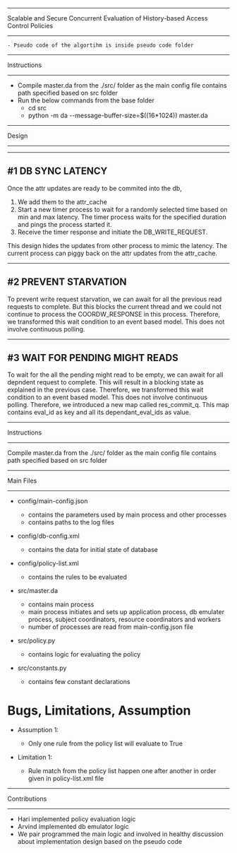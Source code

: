 **********************************************************************************
Scalable and Secure Concurrent Evaluation of History-based Access Control Policies
**********************************************************************************
	- Pseudo code of the algortihm is inside pseudo code folder

************
Instructions
************
 - Compile master.da from the ./src/ folder as the main config file contains
   path specified based on src folder
 - Run the below commands from the base folder
 	- cd src
 	- python -m da --message-buffer-size=$((16*1024)) master.da

******
Design
******

------------------
#1 DB SYNC LATENCY
------------------

Once the attr updates are ready to be commited into the db,

1. We add them to the attr_cache
2. Start a new timer process to wait for a randomly selected time based on min and
   max latency. The timer process waits for the specified duration and pings the
   process started it.
3. Receive the timer response and initiate the DB_WRITE_REQUEST.

This design hides the updates from other process to mimic the latency. The
current process can piggy back on the attr updates from the attr_cache.

---------------------
#2 PREVENT STARVATION
---------------------

To prevent write request starvation, we can await for all the previous read 
requests to complete. But this blocks the current thread and we could not
continue to process the COORDW_RESPONSE in this process. Therefore, we
transformed this wait condition to an event based model. This does not involve
continuous polling.

-------------------------------
#3 WAIT FOR PENDING MIGHT READS
-------------------------------

To wait for the all the pending might read to be empty, we can await for all 
depndent request to complete. This will result in a blocking state as explained 
in the previous case. Therefore, we transformed this wait condition to an event 
based model. This does not involve continuous polling. 
Therefore, we introduced a new map called res_commit_q. This map contains
eval_id as key and all its dependant_eval_ids as value.

************
Instructions
************

Compile master.da from the ./src/ folder as the main config file contains
path specified based on src folder

**********
Main Files
**********

- config/main-config.json
	- contains the parameters used by main process and other processes
	- contains paths to the log files

- config/db-config.xml
	- contains the data for initial state of database

- config/policy-list.xml
	- contains the rules to be evaluated

- src/master.da
	- contains main process
	- main process initiates and sets up application process, db emulater process,
	subject coordinators, resource coordinators and workers
	- number of processes are read from main-config.json file

- src/policy.py
	- contains logic for evaluating the policy

- src/constants.py
	- contains few constant declarations

# Bugs, Limitations, Assumption
- Assumption 1:
	- Only one rule from the policy list will evaluate to True

- Limitation 1:
	- Rule match from the policy list happen one after another in order given in
	policy-list.xml file

*************
Contributions
*************

* Hari implemented policy evaluation logic
* Arvind implemented db emulator logic
* We pair programmed the main logic and involved in healthy discussion about
  implementation design based on the pseudo code

